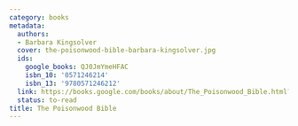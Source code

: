 ```yaml
---
category: books
metadata:
  authors:
  - Barbara Kingsolver
  cover: the-poisonwood-bible-barbara-kingsolver.jpg
  ids:
    google_books: QJ0JmYmeHFAC
    isbn_10: '0571246214'
    isbn_13: '9780571246212'
  link: https://books.google.com/books/about/The_Poisonwood_Bible.html?hl=&id=QJ0JmYmeHFAC
  status: to-read
title: The Poisonwood Bible
---
```

